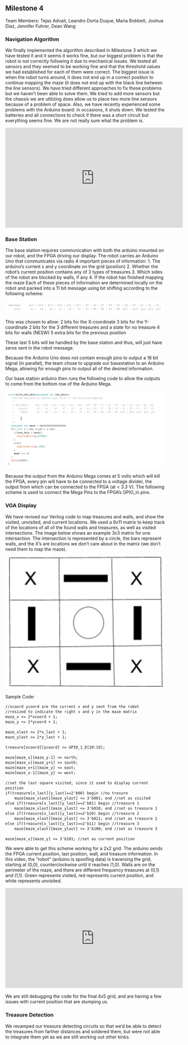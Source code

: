 ## Milestone 4
Team Members: Tejas Advait, Leandro Dorta Duque, Maria Bobbett, Joshua Diaz, Jennifer Fuhrer, Dean Wang


### Navigation Algorithm
We finally implemented the algorithm described in Milestone 3 which we have tested it and it seems it works fine, but our biggest problem is that the robot is not correctly following it due to mechanical issues. We tested all sensors and they seemed to be working fine and that the threshold values we had established for each of them were correct. The biggest issue is when the robot turns around, it does not end up in a correct position to continue mapping the maze (it does not end up with the black line between the line sensors). We have tried different approaches to fix these problems but we haven’t been able to solve them. We tried to add more sensors but the chassis we are utilizing does allow us to place two more line sensors because of a problem of space. Also, we have recently experienced some problems with the Arduino board: in occasions, it shuts down. We tested the batteries and all connections to check if there was a short circuit but everything seems fine. We are not really sure what the problem is. 

<iframe width="560" height="315" src="https://www.youtube.com/embed/Mnr-MJBWES8" frameborder="0" gesture="media" allowfullscreen></iframe>

### Base Station
The base station requires communication with both the arduino mounted on our robot, and the FPGA driving our display. The robot carries an Arduino Uno that communicates via radio 4 important pieces of information:
    1. The arduino’s current x and y coordinate on the grid (position)
    2. Whether the robot’s current position contains any of 3 types of treasures
    3. Which sides of the robot are blocked by walls, if any
    4. If the robot has finished mapping the maze
Each of these pieces of information are determined locally on the robot and packed into a 11 bit message using bit shifting according to the following scheme:

![BaseStation](basestation.png "BaseStation")

This was chosen to allow:
    2 bits for the X-coordinate
    3 bits for the Y-coordinate
    2 bits for the 3 different treasures and a state for no treasure
    4 bits for walls (NESW)
    5 extra bits for the previous position

These last 5 bits will be handled by the base station and thus, will just have zeros sent in the robot message.

Because the Arduino Uno does not contain enough pins to output a 16 bit signal (in parallel), the team chose to upgrade our basestation to an Arduino Mega, allowing for enough pins to output all of the desired information.

Our base station arduino then runs the following code to allow the outputs to come from the bottom row of the Arduino Mega.

![BaseStationCode](basestationcode.png "BaseStationCode")

Because the output from the Arduino Mega comes at 5 volts which will kill the FPGA, every pin will have to be connected to a voltage divider, the output from which can be connected to the FPGA (at < 3.3 V). The following scheme is used to connect the Mega Pins to the FPGA’s GPIO_in pins.

### VGA Display
We have revised our Verilog code to map treasures and walls, and show the visited, unvisited, and current locations. We used a 9x11 matrix to keep track of the locations of all of the found walls and treasures, as well as visited intersections. The image below shows an example 3x3 matrix for one intersection. The intersection is represented by a circle, the bars represent walls, and the X’s are locations we don’t care about in the matrix (we don’t need them to map the maze). 

![VGAScheme](VGAScheme.png "VGAScheme")

Sample Code:

	//xcoord ycoord are the current x and y sent from the robot
	//resized to indicate the right x and y in the maze matrix
	maze_x <= 2*xcoord + 1; 
	maze_y <= 2*ycoord + 1;
			
	maze_xlast <= 2*x_last + 1;
	maze_ylast <= 2*y_last + 1;

    treasure[xcoord][ycoord] <= GPIO_1_D[20:19]; 
		
	maze[maze_x][maze_y-1] <= north; 
	maze[maze_x][maze_y+1] <= south;
	maze[maze_x+1][maze_y] <= east;
	maze[maze_x-1][maze_y] <= west;
		
	//set the last square visited, since it used to display current position
	if(treasure[x_last][y_last]==2'b00) begin //no tresure
		maze[maze_xlast][maze_ylast] <= 3'b001; end //set as visited
	else if(treasure[x_last][y_last]==2'b01) begin //treasure 1
		maze[maze_xlast][maze_ylast] <= 3'b010; end //set as treasure 1
	else if(treasure[x_last][y_last]==2'b10) begin //treasure 2
		maze[maze_xlast][maze_ylast] <= 3'b011; end //set as treasure 2
	else if(treasure[x_last][y_last]==2'b11) begin //treasure 3
		maze[maze_xlast][maze_ylast] <= 3'b100; end //set as treasure 3
			
	maze[maze_x][maze_y] <= 3'b101; //set as current position

We were able to get this scheme working for a 2x2 grid. The arduino sends the FPGA current position, last position, wall, and treasure information. In this video, the “robot” (arduino is spoofing data) is traversing the grid, starting at (0,0), counterclockwise until it reaches (1,0). Walls are on the perimeter of the maze, and there are different frequency treasures at (0,1) and (1,1). Green represents visited, red represents current position, and white represents unvisited.

<iframe width="560" height="315" src="https://www.youtube.com/embed/Lm79gOhD4ec" frameborder="0" gesture="media" allowfullscreen></iframe>


We are still debugging the code for the final 4x5 grid, and are having a few issues with current position that are stumping us.

### Treasure Detection
We revamped our treasure detecting circuits so that we’d be able to detect the treasures from farther distances and soldered them, but were not able to integrate them yet as we are still working out other kinks.
